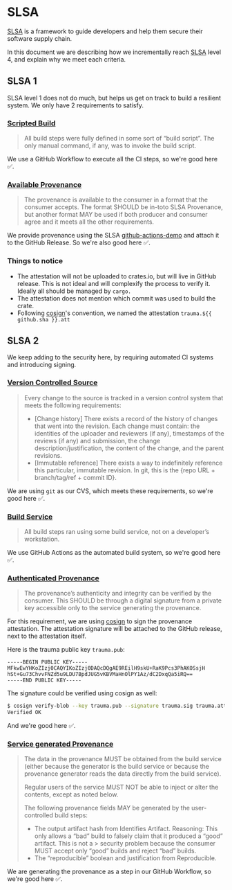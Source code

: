 # SLSA

[SLSA] is a framework to guide developers and help them secure their software
supply chain.

In this document we are describing how we incrementally reach [SLSA] level 4,
and explain why we meet each criteria.

## SLSA 1

SLSA level 1 does not do much, but helps us get on track to build a resilient
system. We only have 2 requirements to satisfy.

### [Scripted Build]

> All build steps were fully defined in some sort of “build script”. The only
> manual command, if any, was to invoke the build script.

We use a GitHub Workflow to execute all the CI steps, so we're good here ✅.

### [Available Provenance]

> The provenance is available to the consumer in a format that the consumer
> accepts. The format SHOULD be in-toto SLSA Provenance, but another format MAY
> be used if both producer and consumer agree and it meets all the other
> requirements.

We provide provenance using the SLSA [github-actions-demo] and attach it to the
GitHub Release. So we're also good here ✅.

### Things to notice

- The attestation will not be uploaded to crates.io, but will live in GitHub
  release. This is not ideal and will complexify the process to verify it.
  Ideally all should be managed by `cargo.`
- The attestation does not mention which commit was used to build the crate.
- Following [cosign]'s convention, we named the attestation
  `trauma.${{ github.sha }}.att`

## SLSA 2

We keep adding to the security here, by requiring automated CI systems and
introducing signing.

### [Version Controlled Source]

> Every change to the source is tracked in a version control system that meets
> the following requirements:
>
> - [Change history] There exists a record of the history of changes that went
>   into the revision. Each change must contain: the identities of the uploader
>   and reviewers (if any), timestamps of the reviews (if any) and submission,
>   the change description/justification, the content of the change, and the
>   parent revisions.
> - [Immutable reference] There exists a way to indefinitely reference this
>   particular, immutable revision. In git, this is the {repo URL +
>   branch/tag/ref + commit ID}.

We are using `git` as our CVS, which meets these requirements, so we're good
here ✅.

### [Build Service]

> All build steps ran using some build service, not on a developer’s
> workstation.

We use GitHub Actions as the automated build system, so we're good here ✅.

### [Authenticated Provenance]

> The provenance’s authenticity and integrity can be verified by the consumer.
> This SHOULD be through a digital signature from a private key accessible only
> to the service generating the provenance.

For this requirement, we are using [cosign] to sign the provenance attestation.
The attestation signature will be attached to the GitHub release, next to the
attestation itself.

Here is the trauma public key `trauma.pub`:

```pgp
-----BEGIN PUBLIC KEY-----
MFkwEwYHKoZIzj0CAQYIKoZIzj0DAQcDQgAE9REilH9skU+RaK9Pcs3PhAKOSsjH
hSt+Gu73ChvvFNZd5u9LDU7BpdJUG5vKBVMaHnOlPY1Az/dC2DxqQa5iRQ==
-----END PUBLIC KEY-----
```

The signature could be verified using cosign as well:

```bash
$ cosign verify-blob --key trauma.pub --signature trauma.sig trauma.att
Verified OK
```

And we're good here ✅.

### [Service generated Provenance]

> The data in the provenance MUST be obtained from the build service (either
> because the generator is the build service or because the provenance generator
> reads the data directly from the build service).
>
> Regular users of the service MUST NOT be able to inject or alter the contents,
> except as noted below.
>
> The following provenance fields MAY be generated by the user-controlled build
> steps:
>
> - The output artifact hash from Identifies Artifact. Reasoning: This only
>   allows a “bad” build to falsely claim that it produced a “good” artifact.
>   This is not a > security problem because the consumer MUST accept only
>   “good” builds and reject “bad” builds.
> - The “reproducible” boolean and justification from Reproducible.

We are generating the provenance as a step in our GitHub Workflow, so we're good
here ✅.

[authenticated provenance]:
  https://slsa.dev/spec/v0.1/requirements#authenticated
[available provenance]: https://slsa.dev/spec/v0.1/requirements#available
[build service]: https://slsa.dev/spec/v0.1/requirements#build-service
[cosign]: https://github.com/sigstore/cosign
[github-actions-demo]: https://github.com/slsa-framework/github-actions-demo
[scripted build]: https://slsa.dev/spec/v0.1/requirements#scripted-build
[service generated provenance]:
  https://slsa.dev/spec/v0.1/requirements#service-generated
[slsa]: https://slsa.dev/
[slsa levels]: https://slsa.dev/spec/v0.1/levels
[version controlled source]:
  https://slsa.dev/spec/v0.1/requirements#version-controlled
